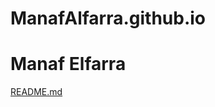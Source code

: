 # ManafAlfarra.github.io
<!DOCTYPE html>
<html>
<body>
  <h1> Manaf Elfarra </h1> 
  <a href="../Online News Article Assignment.html"> README.md</a>
</body>
</html>

